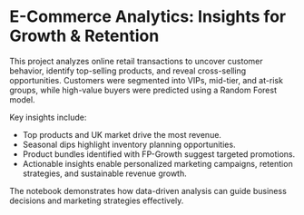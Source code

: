 # E-Commerce Analytics: Insights for Growth & Retention

This project analyzes online retail transactions to uncover customer behavior, identify top-selling products, and reveal cross-selling opportunities. Customers were segmented into VIPs, mid-tier, and at-risk groups, while high-value buyers were predicted using a Random Forest model.

Key insights include:
- Top products and UK market drive the most revenue.
- Seasonal dips highlight inventory planning opportunities.
- Product bundles identified with FP-Growth suggest targeted promotions.
- Actionable insights enable personalized marketing campaigns, retention strategies, and sustainable revenue growth.

The notebook demonstrates how data-driven analysis can guide business decisions and marketing strategies effectively.
